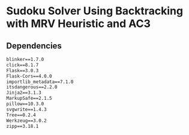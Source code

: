 # Sudoku Solver Using Backtracking with MRV Heuristic and AC3

## Dependencies

```txt
blinker==1.7.0
click==8.1.7
Flask==3.0.3
Flask-Cors==4.0.0
importlib_metadata==7.1.0
itsdangerous==2.2.0
Jinja2==3.1.3
MarkupSafe==2.1.5
pillow==10.3.0
svgwrite==1.4.3
Tree==0.2.4
Werkzeug==3.0.2
zipp==3.18.1
```